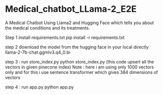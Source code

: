 # Medical_chatbot_LLama-2_E2E
A Medical Chatbot Using Llama2 and Hugging Face which tells you about the medical conditions and its treatments.

Step 1 
install requirements.txt
pip install -r requirements.txt

step 2 download the model from the hugging face in your local directly
llama-2-7b-chat.ggmlv3.q4_0.bi

step 3 : run store_index.py
python store_index.py (this code upsert all the vectors in given pinecone index)
Note : here i am using only 1000 vectors only and for this i use sentence transformer which gives 384 dimensions of vectors

step 4 : run app.py
python app.py
